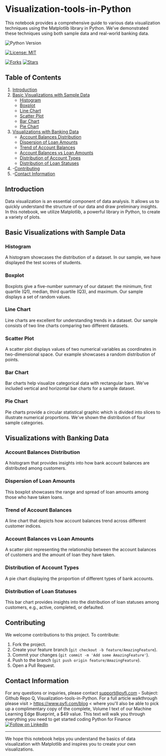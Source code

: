 # Visualization-tools-in-Python

This notebook provides a comprehensive guide to various data visualization techniques using the Matplotlib library in Python. We've demonstrated these techniques using both sample data and real-world banking data.

![Python Version](https://img.shields.io/badge/Python-3.6%2B-blue)

[![License: MIT](https://img.shields.io/badge/License-MIT-yellow.svg)](https://opensource.org/licenses/MIT)

[![Forks](https://img.shields.io/github/forks/Py-Fi-nance/Visualization-tools-in-Python)](https://github.com/Py-Fi-nance/Visualization-tools-in-Python/network)
[![Stars](https://img.shields.io/github/stars/Py-Fi-nance/Visualization-tools-in-Python)](https://github.com/Py-Fi-nance/Visualization-tools-in-Python/stargazers)

## Table of Contents

1. [Introduction](#introduction)
2. [Basic Visualizations with Sample Data](#basic-visualizations-with-sample-data)
    - [Histogram](#histogram)
    - [Boxplot](#boxplot)
    - [Line Chart](#line-chart)
    - [Scatter Plot](#scatter-plot)
    - [Bar Chart](#bar-chart)
    - [Pie Chart](#pie-chart)
3. [Visualizations with Banking Data](#visualizations-with-banking-data)
    - [Account Balances Distribution](#account-balances-distribution)
    - [Dispersion of Loan Amounts](#dispersion-of-loan-amounts)
    - [Trend of Account Balances](#trend-of-account-balances)
    - [Account Balances vs Loan Amounts](#account-balances-vs-loan-amounts)
    - [Distribution of Account Types](#distribution-of-account-types)
    - [Distribution of Loan Statuses](#distribution-of-loan-statuses)
4.  -[Contributing](#contributing)
5.  -[Contact Information](#contact-information)

## Introduction

Data visualization is an essential component of data analysis. It allows us to quickly understand the structure of our data and draw preliminary insights. In this notebook, we utilize Matplotlib, a powerful library in Python, to create a variety of plots.

## Basic Visualizations with Sample Data

### Histogram

A histogram showcases the distribution of a dataset. In our sample, we have displayed the test scores of students.

### Boxplot

Boxplots give a five-number summary of our dataset: the minimum, first quartile (Q1), median, third quartile (Q3), and maximum. Our sample displays a set of random values.

### Line Chart

Line charts are excellent for understanding trends in a dataset. Our sample consists of two line charts comparing two different datasets.

### Scatter Plot

A scatter plot displays values of two numerical variables as coordinates in two-dimensional space. Our example showcases a random distribution of points.

### Bar Chart

Bar charts help visualize categorical data with rectangular bars. We've included vertical and horizontal bar charts for a sample dataset.

### Pie Chart

Pie charts provide a circular statistical graphic which is divided into slices to illustrate numerical proportions. We've shown the distribution of four sample categories.

## Visualizations with Banking Data

### Account Balances Distribution

A histogram that provides insights into how bank account balances are distributed among customers.

### Dispersion of Loan Amounts

This boxplot showcases the range and spread of loan amounts among those who have taken loans.

### Trend of Account Balances

A line chart that depicts how account balances trend across different customer indices.

### Account Balances vs Loan Amounts

A scatter plot representing the relationship between the account balances of customers and the amount of loan they have taken.

### Distribution of Account Types

A pie chart displaying the proportion of different types of bank accounts.

### Distribution of Loan Statuses

This bar chart provides insights into the distribution of loan statuses among customers, e.g., active, completed, or defaulted.

## Contributing
We welcome contributions to this project. To contribute:

1. Fork the project.
2. Create your feature branch (`git checkout -b feature/AmazingFeature`).
3. Commit your changes (`git commit -m 'Add some AmazingFeature'`).
4. Push to the branch (`git push origin feature/AmazingFeature`).
5. Open a Pull Request.


## Contact Information
For any questions or inquiries, please contact support@pyfi.com - Subject: Github Repo Q, Visualization-tools-in-Python.
For a full article walkthrough please visit > https://www.pyfi.com/blog < where you'll also be able to pick up a complimentary copy of the complete, Volume I text of our Machine Learning Edge Blueprint, a $49 value. This text will walk you through everything you need to get started coding Python for Finance
[![Follow on LinkedIn](https://img.shields.io/badge/Follow%20on-LinkedIn-blue?style=social&logo=linkedin)](https://www.linkedin.com/company/pyfi/)

---

We hope this notebook helps you understand the basics of data visualization with Matplotlib and inspires you to create your own visualizations.
